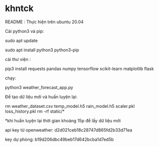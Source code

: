 # khntck

README :
Thực hiện trên ubuntu 20.04

Cài python3 và pip:

sudo apt update

sudo apt install python3 python3-pip

cài thư viện :

pip3 install requests pandas numpy tensorflow scikit-learn matplotlib flask

chạy:

python3 weather_forecast_app.py

Để tạo dữ liệu mới và huấn luyện lại: 

rm weather_dataset.csv temp_model.h5 rain_model.h5 scaler.pkl loss_history.pkl
rm -rf static/*

*khi huấn luyện lại thời gian khoảng 15p để lấy dữ liệu mới

api key từ openweather: d2d021ceb18c28747d865fd2b33d71ea

key dự phòng: b19d206dbc49beb17d642bcba1d7ed5b

